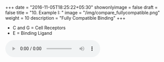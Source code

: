 +++
date = "2016-11-05T18:25:22+05:30"
showonlyimage = false
draft = false
title = "10. Example I: "
image = "/img/compare_fullycompatible.png"
weight = 10
description = "Fully Compatible Binding"
+++

- C and G = Cell Receptors 
- E = Binding Ligand

<audio controls>
    <source src="/audio/Binding_E.mp3" type="audio/mpeg">
    Your browser does not support the audio tag.
</audio>

<!-- /audio/Binding_C.mp3
/audio/Binding_D.mp3
/audio/Binding_E.mp3
/audio/Binding_Cb.mp3
/audio/Binding_Db.mp3

/audio/Receptor_Ab_Eb_good.mp3
/audio/Receptor_C_G.mp3
/audio/Receptor_Gb_Db_bad.mp3
/audio/Receptor_Bb_Eb.mp3
/audio/Receptor_Eb_Bb.mp3 -->